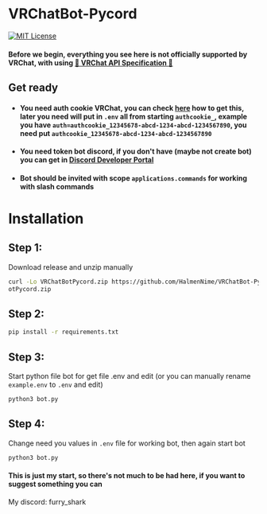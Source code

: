 # VRChatBot-Pycord

[![MIT License](https://img.shields.io/badge/License-MIT-g.svg)](https://choosealicense.com/licenses/mit/)


#### Before we begin, everything you see here is **not officially supported by VRChat**, with using [💜 VRChat API Specification 💜](https://github.com/vrchatapi/specification?tab=readme-ov-file)

## Get ready
- #### You need auth cookie VRChat, you can check [here](https://github.com/EbonCorvin/VR-Slideshow-Overlay/wiki/How-to:-Get-your-VRChat-auth-cookie) how to get this, later you need will put in ``.env`` all from starting ``authcookie_``, example you have ``auth=authcookie_12345678-abcd-1234-abcd-1234567890``, you need put ``authcookie_12345678-abcd-1234-abcd-1234567890``

- #### You need token bot discord, if you don't have (maybe not create bot) you can get in [Discord Developer Portal](https://discord.com/developers/applications)

- #### Bot should be invited with scope ``applications.commands`` for working with slash commands
# Installation

## Step 1:
Download release and unzip manually
```bash
curl -Lo VRChatBotPycord.zip https://github.com/HalmenNime/VRChatBot-Pycord/releases/latest/download/VRChatB
otPycord.zip
```

## Step 2:

```bash
pip install -r requirements.txt
```

## Step 3:
Start python file bot for get file .env and edit (or you can manually rename ``example.env`` to ``.env`` and edit)

```bash
python3 bot.py
```

## Step 4:
Change need you values in ``.env`` file for working bot, then again start bot
```bash
python3 bot.py
```

#### This is just my start, so there's not much to be had here, if you want to suggest something you can

My discord: furry_shark

